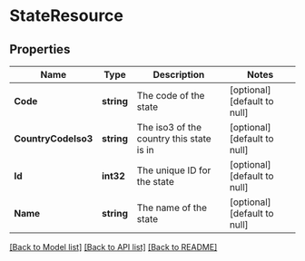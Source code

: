 # StateResource

## Properties
Name | Type | Description | Notes
------------ | ------------- | ------------- | -------------
**Code** | **string** | The code of the state | [optional] [default to null]
**CountryCodeIso3** | **string** | The iso3 of the country this state is in | [optional] [default to null]
**Id** | **int32** | The unique ID for the state | [optional] [default to null]
**Name** | **string** | The name of the state | [optional] [default to null]

[[Back to Model list]](../README.md#documentation-for-models) [[Back to API list]](../README.md#documentation-for-api-endpoints) [[Back to README]](../README.md)


